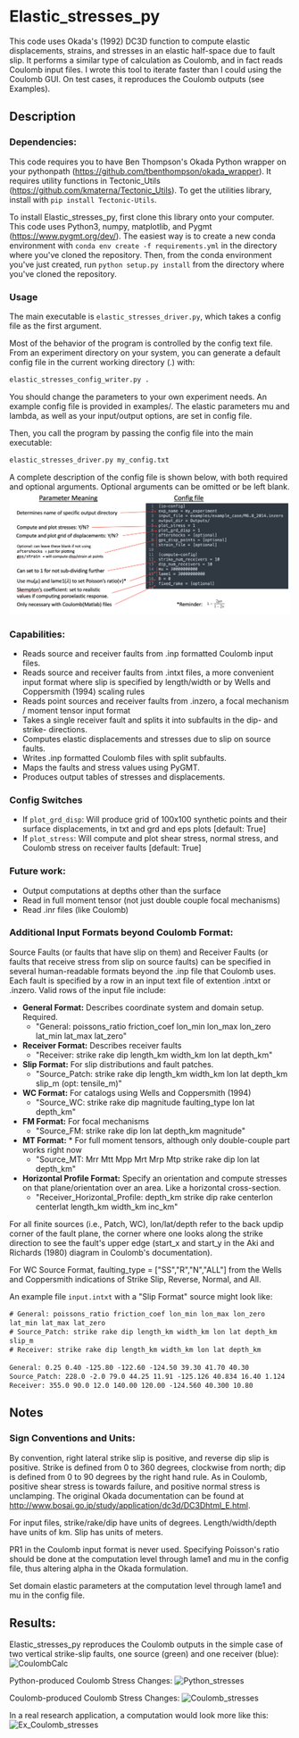 # Elastic_stresses_py

This code uses Okada's (1992) DC3D function to compute elastic displacements, strains, and stresses in an elastic half-space due to fault slip. It performs a similar type of calculation as Coulomb, and in fact reads Coulomb input files. I wrote this tool to iterate faster than I could using the Coulomb GUI. On test cases, it reproduces the Coulomb outputs (see Examples). 

## Description


### Dependencies: 
This code requires you to have Ben Thompson's Okada Python wrapper on your pythonpath (https://github.com/tbenthompson/okada_wrapper). 
It requires utility functions in Tectonic_Utils (https://github.com/kmaterna/Tectonic_Utils).  To get the utilities library, install with ```pip install Tectonic-Utils```.

To install Elastic_stresses_py, first clone this library onto your computer. 
This code uses Python3, numpy, matplotlib, and Pygmt (https://www.pygmt.org/dev/). The easiest way is to create a new conda environment with ```conda env create -f requirements.yml``` in the directory where you've cloned the repository.
Then, from the conda environment you've just created, run ```python setup.py install``` from the directory where you've cloned the repository. 

### Usage
The main executable is ```elastic_stresses_driver.py```, which takes a config file as the first argument.

Most of the behavior of the program is controlled by the config text file.  From an experiment directory on your system, you can generate a default config file in the current working directory (.) with: 
```bash
elastic_stresses_config_writer.py .
```
You should change the parameters to your own experiment needs.  An example config file is provided in examples/. The elastic parameters mu and lambda, as well as your input/output options, are set in config file. 

Then, you call the program by passing the config file into the main executable: 
```bash
elastic_stresses_driver.py my_config.txt
```

A complete description of the config file is shown below, with both required and optional arguments. Optional arguments can be omitted or be left blank.  
![CoulombCalc](https://github.com/kmaterna/Elastic_stresses_py/blob/master/examples/pngs/annotated_config.png)


### Capabilities: 
* Reads source and receiver faults from .inp formatted Coulomb input files.
* Reads source and receiver faults from .intxt files, a more convenient input format where slip is specified by length/width or by Wells and Coppersmith (1994) scaling rules
* Reads point sources and receiver faults from .inzero, a focal mechanism / moment tensor input format
* Takes a single receiver fault and splits it into subfaults in the dip- and strike- directions.
* Computes elastic displacements and stresses due to slip on source faults.
* Writes .inp formatted Coulomb files with split subfaults.
* Maps the faults and stress values using PyGMT.
* Produces output tables of stresses and displacements.


### Config Switches
* If ```plot_grd_disp```: Will produce grid of 100x100 synthetic points and their surface displacements, in txt and grd and eps plots [default: True]
* If ```plot_stress```: Will compute and plot shear stress, normal stress, and Coulomb stress on receiver faults [default: True]

### Future work: 
* Output computations at depths other than the surface
* Read in full moment tensor (not just double couple focal mechanisms)
* Read .inr files (like Coulomb)

### Additional Input Formats beyond Coulomb Format: 
Source Faults (or faults that have slip on them) and Receiver Faults (or faults that receive stress from slip on source faults) can be specified in several human-readable formats beyond the .inp file that Coulomb uses. Each fault is specified by a row in an input text file of extention .intxt or .inzero. Valid rows of the input file include: 
* **General Format:** Describes coordinate system and domain setup. Required.  
    * "General: poissons_ratio friction_coef lon_min lon_max lon_zero lat_min lat_max lat_zero" 
* **Receiver Format:** Describes receiver faults 
    * "Receiver: strike rake dip length_km width_km lon lat depth_km"
* **Slip Format:** For slip distributions and fault patches. 
    * "Source_Patch: strike rake dip length_km width_km lon lat depth_km slip_m (opt: tensile_m)"
* **WC Format:** For catalogs using Wells and Coppersmith (1994) 
    * "Source_WC: strike rake dip magnitude faulting_type lon lat depth_km" 
* **FM Format:** For focal mechanisms 
    * "Source_FM: strike rake dip lon lat depth_km magnitude" 
* **MT Format:** * For full moment tensors, although only double-couple part works right now 
    * "Source_MT: Mrr Mtt Mpp Mrt Mrp Mtp strike rake dip lon lat depth_km"
* **Horizontal Profile Format:** Specify an orientation and compute stresses on that plane/orientation over an area. Like a horizontal cross-section.
    * "Receiver_Horizontal_Profile: depth_km strike dip rake centerlon centerlat length_km width_km inc_km" 
    

For all finite sources (i.e., Patch, WC), lon/lat/depth refer to the back updip corner of the fault plane, the corner where one looks along the strike direction to see the fault's upper edge (start_x and start_y in the Aki and Richards (1980) diagram in Coulomb's documentation). 

For WC Source Format, faulting_type = ["SS","R","N","ALL"] from the Wells and Coppersmith indications of Strike Slip, Reverse, Normal, and All. 

An example file ```input.intxt``` with a "Slip Format" source might look like: 
```
# General: poissons_ratio friction_coef lon_min lon_max lon_zero lat_min lat_max lat_zero
# Source_Patch: strike rake dip length_km width_km lon lat depth_km slip_m
# Receiver: strike rake dip length_km width_km lon lat depth_km

General: 0.25 0.40 -125.80 -122.60 -124.50 39.30 41.70 40.30 
Source_Patch: 228.0 -2.0 79.0 44.25 11.91 -125.126 40.834 16.40 1.124
Receiver: 355.0 90.0 12.0 140.00 120.00 -124.560 40.300 10.80 
```

## Notes

### Sign Conventions and Units: 
By convention, right lateral strike slip is positive, and reverse dip slip is positive. Strike is defined from 0 to 360 degrees, clockwise from north; dip is defined from 0 to 90 degrees by the right hand rule. As in Coulomb, positive shear stress is towards failure, and positive normal stress is unclamping. The original Okada documentation can be found at http://www.bosai.go.jp/study/application/dc3d/DC3Dhtml_E.html. 

For input files, strike/rake/dip have units of degrees. Length/width/depth have units of km. Slip has units of meters.   

PR1 in the Coulomb input format is never used. Specifying Poisson's ratio should be done at the computation level through lame1 and mu in the config file, thus altering alpha in the Okada formulation.

Set domain elastic parameters at the computation level through lame1 and mu in the config file.

## Results: 

Elastic_stresses_py reproduces the Coulomb outputs in the simple case of two vertical strike-slip faults, one source (green) and one receiver (blue):
![CoulombCalc](https://github.com/kmaterna/Elastic_stresses_py/blob/master/examples/pngs/Python_Displacement_model.png)

Python-produced Coulomb Stress Changes:
![Python_stresses](https://github.com/kmaterna/Elastic_stresses_py/blob/master/examples/pngs/Python_test_case.png)

Coulomb-produced Coulomb Stress Changes:
![Coulomb_stresses](https://github.com/kmaterna/Elastic_stresses_py/blob/master/examples/pngs/Coulomb_test_case.png)


In a real research application, a computation would look more like this: 
![Ex_Coulomb_stresses](https://github.com/kmaterna/Elastic_stresses_py/blob/master/examples/pngs/Coulomb_map.png)
